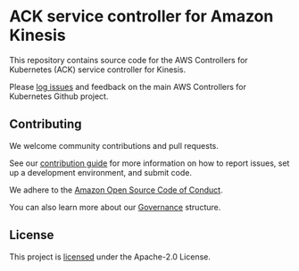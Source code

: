 # ACK service controller for Amazon Kinesis

This repository contains source code for the AWS Controllers for Kubernetes
(ACK) service controller for Kinesis.

Please [log issues][ack-issues] and feedback on the main AWS Controllers for
Kubernetes Github project.

[ack-issues]: https://github.com/aws/aws-controllers-k8s/issues

## Contributing

We welcome community contributions and pull requests.

See our [contribution guide](/CONTRIBUTING.md) for more information on how to
report issues, set up a development environment, and submit code.

We adhere to the [Amazon Open Source Code of Conduct][coc].

You can also learn more about our [Governance](/GOVERNANCE.md) structure.

[coc]: https://aws.github.io/code-of-conduct

## License

This project is [licensed](/LICENSE) under the Apache-2.0 License.

